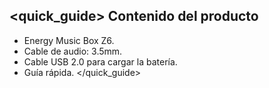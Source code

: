 ## <quick_guide> Contenido del producto

* Energy Music Box Z6.
* Cable de audio: 3.5mm.
* Cable USB 2.0 para cargar la batería.
* Guía rápida.
</quick_guide>
